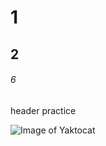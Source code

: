 # 1 
## 2
###### 6
header practice

![Image of Yaktocat](https://octodex.github.com/images/yaktocat.png)
